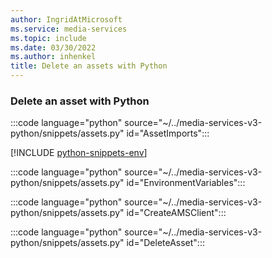 ```yaml
---
author: IngridAtMicrosoft
ms.service: media-services
ms.topic: include
ms.date: 03/30/2022
ms.author: inhenkel
title: Delete an assets with Python
---
```


### Delete an asset with Python

:::code language="python" source="~/../media-services-v3-python/snippets/assets.py" id="AssetImports":::

[!INCLUDE [python-snippets-env](python-snippets-env.md)]

:::code language="python" source="~/../media-services-v3-python/snippets/assets.py" id="EnvironmentVariables":::

:::code language="python" source="~/../media-services-v3-python/snippets/assets.py" id="CreateAMSClient":::

:::code language="python" source="~/../media-services-v3-python/snippets/assets.py" id="DeleteAsset":::